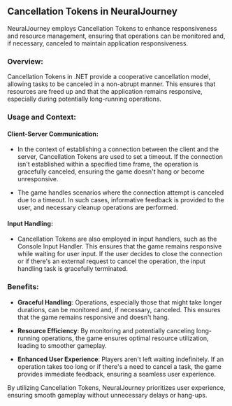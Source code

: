## Cancellation Tokens in NeuralJourney

NeuralJourney employs Cancellation Tokens to enhance responsiveness and resource management, ensuring that operations can be monitored and, if necessary, canceled to maintain application responsiveness.

### Overview:
Cancellation Tokens in .NET provide a cooperative cancellation model, allowing tasks to be canceled in a non-abrupt manner. This ensures that resources are freed up and that the application remains responsive, especially during potentially long-running operations.

### Usage and Context:

#### Client-Server Communication:
- In the context of establishing a connection between the client and the server, Cancellation Tokens are used to set a timeout. If the connection isn't established within a specified time frame, the operation is gracefully canceled, ensuring the game doesn't hang or become unresponsive.
  
- The game handles scenarios where the connection attempt is canceled due to a timeout. In such cases, informative feedback is provided to the user, and necessary cleanup operations are performed.

#### Input Handling:
- Cancellation Tokens are also employed in input handlers, such as the Console Input Handler. This ensures that the game remains responsive while waiting for user input. If the user decides to close the connection or if there's an external request to cancel the operation, the input handling task is gracefully terminated.

### Benefits:
- **Graceful Handling**: Operations, especially those that might take longer durations, can be monitored and, if necessary, canceled. This ensures that the game remains responsive and doesn't hang.
  
- **Resource Efficiency**: By monitoring and potentially canceling long-running operations, the game ensures optimal resource utilization, leading to smoother gameplay.

- **Enhanced User Experience**: Players aren't left waiting indefinitely. If an operation takes too long or if there's a need to cancel a task, the game provides immediate feedback, ensuring a seamless user experience.

By utilizing Cancellation Tokens, NeuralJourney prioritizes user experience, ensuring smooth gameplay without unnecessary delays or hang-ups.

